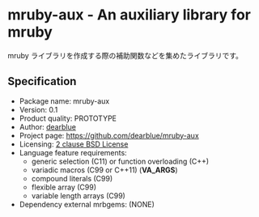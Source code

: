 # mruby-aux - An auxiliary library for mruby

mruby ライブラリを作成する際の補助関数などを集めたライブラリです。


## Specification

  * Package name: mruby-aux
  * Version: 0.1
  * Product quality: PROTOTYPE
  * Author: [dearblue](https://github.com/dearblue)
  * Project page: <https://github.com/dearblue/mruby-aux>
  * Licensing: [2 clause BSD License](LICENSE)
  * Language feature requirements:
      * generic selection (C11) or function overloading (C++)
      * variadic macros (C99 or C++11) (__VA_ARGS__)
      * compound literals (C99)
      * flexible array (C99)
      * variable length arrays (C99)
  * Dependency external mrbgems: (NONE)
